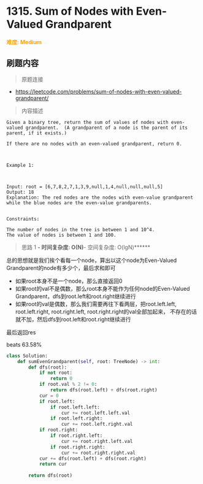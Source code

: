 # 1315. Sum of Nodes with Even-Valued Grandparent

**<font color=orange>难度: Medium</font>**

## 刷题内容

> 原题连接

* https://leetcode.com/problems/sum-of-nodes-with-even-valued-grandparent/

> 内容描述

```
Given a binary tree, return the sum of values of nodes with even-valued grandparent.  (A grandparent of a node is the parent of its parent, if it exists.)

If there are no nodes with an even-valued grandparent, return 0.

 

Example 1:



Input: root = [6,7,8,2,7,1,3,9,null,1,4,null,null,null,5]
Output: 18
Explanation: The red nodes are the nodes with even-value grandparent while the blue nodes are the even-value grandparents.
 

Constraints:

The number of nodes in the tree is between 1 and 10^4.
The value of nodes is between 1 and 100.
```

> 思路 1
******- 时间复杂度: O(N)******- 空间复杂度: O(lgN)******

总的思想就是我们挨个看每一个node，算出以这个node为Even-Valued Grandparent的node有多少个，最后求和即可

- 如果root本身不是一个node，那么直接返回0
- 如果root的val不是偶数，那么root本身不能作为任何node的Even-Valued Grandparent，dfs到root.left和root.right继续进行
- 如果root的val是偶数，那么我们需要再往下看两层，把root.left.left, root.left.right, root.right.left, root.right.right的val全部加起来，
不存在的话就不加，然后dfs到root.left和root.right继续进行

最后返回res

beats 63.58%

```python
class Solution:
    def sumEvenGrandparent(self, root: TreeNode) -> int:
        def dfs(root):
            if not root:
                return 0
            if root.val % 2 != 0:
                return dfs(root.left) + dfs(root.right)
            cur = 0
            if root.left:
                if root.left.left:
                    cur += root.left.left.val
                if root.left.right:
                    cur += root.left.right.val
            if root.right:
                if root.right.left:
                    cur += root.right.left.val
                if root.right.right:
                    cur += root.right.right.val
            cur += dfs(root.left) + dfs(root.right)
            return cur
        
        return dfs(root)
```



















